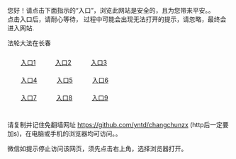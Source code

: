 您好！请点击下面指示的“入口”，浏览此网站是安全的，且为您带来平安。。 <br/>
点击入口后，请耐心等待， 过程中可能会出现无法打开的提示，请忽略，最终会进入网站. </br>

法轮大法在长春<br/>
<div style="padding:10px"><a style="margin:20px" target="_blank" href="https://d1o8ej7nuuqmo2.cloudfront.net/2Qpsp?vxgavvxu" id="ccLink1" rel="nofollow">入口1</a> <a target="_blank" style="margin:20px" href="https://d3upplqfu2ikkp.cloudfront.net/2Qpsp?inlbwnwi" id="ccLink2" rel="nofollow">入口2</a> <a style="margin:20px" target="_blank" href="https://dhfpwsow5b4ws.cloudfront.net/2Qpsp?vzrnqxcx" id="ccLink3" rel="nofollow">入口3</a></div>

<div style="padding:10px" ><a style="margin:20px" target="_blank" href="https://d1o8ej7nuuqmo2.cloudfront.net/2Qpsp?vxgavvxu" id="ccLink4" rel="nofollow">入口4</a> <a style="margin:20px" href="https://d3upplqfu2ikkp.cloudfront.net/2Qpsp?inlbwnwi" target="_blank" id="ccLink5" rel="nofollow">入口5</a> <a style="margin:20px" href="https://dhfpwsow5b4ws.cloudfront.net/2Qpsp?vzrnqxcx" target="_blank" id="ccLink6" rel="nofollow">入口6</a></div>

<div style="padding:10px"><a style="margin:20px" target="_blank" href="https://d1o8ej7nuuqmo2.cloudfront.net/2Qpsp?vxgavvxu" id="ccLink7" rel="nofollow">入口7</a> <a style="margin:20px" href="https://d3upplqfu2ikkp.cloudfront.net/2Qpsp?inlbwnwi" target="_blank" id="ccLink8" rel="nofollow">入口8</a> <a style="margin:20px" target="_blank" href="https://dhfpwsow5b4ws.cloudfront.net/2Qpsp?vzrnqxcx" id="ccLink9" rel="nofollow">入口9</a></div>

<br/>



请复制并记住免翻墙网址 https://github.com/yntd/changchunzx (http后一定要加s)，在电脑或手机的浏览器均可访问。。<br/>

微信如提示停止访问该网页，须先点击右上角，选择浏览器打开。
